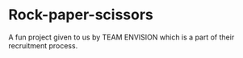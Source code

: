 # Rock-paper-scissors
A fun project given to us by TEAM ENVISION which is a part of their recruitment process.
